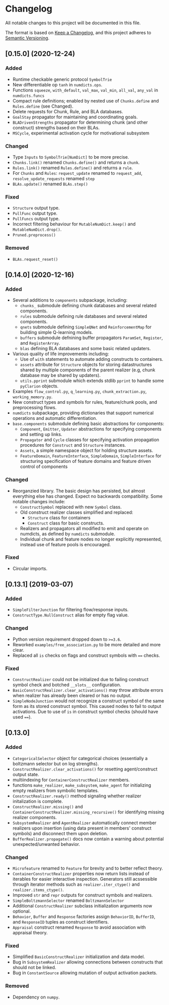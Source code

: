 # Changelog
All notable changes to this project will be documented in this file.

The format is based on [Keep a Changelog](https://keepachangelog.com/en/1.0.0/),
and this project adheres to [Semantic Versioning](https://semver.org/spec/v2.0.0.html).

## [0.15.0] (2020-12-24)

### Added

- Runtime checkable generic protocol `SymbolTrie`
- New differentiable op `tanh` in `numdicts.ops`.
- Functions `squeeze`, `with_default`, `val_max`, `val_min`, `all_val`, `any_val` in `numdicts.funcs`
- Compact rule definitions; enabled by nested use of `Chunks.define` and 
`Rules.define` (see Changed).
- Delete requests for Chunk, Rule, and BLA databases.
- `GoalStay` propagator for maintaining and coordinating goals.
- `BLADrivenStrengths` propagator for determining chunk (and other construct) strengths based on their BLAs.
- `MSCycle`, experimental activation cycle for motivational subsystem

### Changed

- Type `Inputs` to `SymbolTrie[NumDict]` to be more precise.
- `Chunks.link()` renamed `Chunks.define()` and returns a `chunk`.
- `Rules.link()` renamed `Rules.define()` and returns a `rule`.
- For `Chunks` and `Rules`: `request_update` renamed to `request_add`, `resolve_update_requests` renamed `step`
- `BLAs.update()` renamed `BLAs.step()`

### Fixed

- `Structure` output type.
- `PullFunc` output type.
- `PullFuncs` output type.
- Incorrect filtering behaviour for `MutableNumDict.keep()` and `MutableNumDict.drop()`. 
- `Pruned.preprocess()`

### Removed

- `BLAs.request_reset()`

## [0.14.0] (2020-12-16)

### Added

- Several additions to `components` subpackage, including:
    - `chunks_` submodule defining chunk databases and several related components.
    - `rules` submodule defining rule databases and several related components.
    - `qnets` submodule defining `SimpleQNet` and `ReinforcementMap` for building simple Q-learning models.
    - `buffers` submodule defnining buffer propagators `ParamSet`, `Register`, and `RegisterArray`.
    - `blas` defining BLA databases and some basic related updaters.
- Various quality of life improvements including:
    - Use of `with` statements to automate adding constructs to containers.
    - `assets` attribute for `Structure` objects for storing datastructures shared by multiple components of the parent realizer (e.g, chunk database may be shared by updaters).
    - `utils.pprint` submodule which extends stdlib `pprint` to handle some `pyClarion` objects.
- Examples `flow_control.py`, `q_learning.py`, `chunk_extraction.py`, `working_memory.py`.
- New construct types and symbols for rules, feature/chunk pools, and preprocessing flows.
- `numdicts` subpackage, providing dictionaries that support numerical operations and automatic differentiation.
- `base.components` submodule defining basic abstractions for components:
    - `Component`, `Emitter`, `Updater` abstractions for specifying components and setting up links.
    - `Propagator` and `Cycle` classes for specifying activation propagation procedures for `Construct` and `Structure` instances.
    - `Assets`, a simple namespace object for holding structure assets.
    - `FeatureDomain`, `FeatureInterface`, `SimpleDomain`, `SimpleInterface` for structuring specification of feature domains and feature driven control of components

### Changed

- Reorganzied library. The basic design has persisted, but almost everything else has changed. Expect no backwards compatibility. Some notable changes include:
    - `ConstructSymbol` replaced with new `Symbol` class.
    - Old construct realizer classes simplified and replaced: 
        - `Structure` class for containers
        - `Construct` class for basic constructs.
    - Realizers and propagators all modified to emit and operate on numdicts, as defined by `numdicts` submodule. 
    - Individual chunk and feature nodes no longer explicitly represented, instead use of feature pools is encouraged.

### Fixed 

- Circular imports.

## [0.13.1] (2019-03-07)

### Added

- `SimpleFilterJunction` for filtering flow/response inputs. 
- `ConstructType.NullConstruct` alias for empty flag value.

### Changed

- Python version requirement dropped down to `>=3.6`.
- Reworked `examples/free_association.py` to be more detailed and more clear.
- Replaced all `is` checks on flags and construct symbols with `==` checks.

### Fixed

- `ConstructRealizer` could not be initialized due to failing construct symbol check and botched `__slots__` configuration.
- `BasicConstructRealizer.clear_activations()` may throw attribute errors when realizer has already been cleared or has no output.
- `SimpleNodeJunction` would not recognize a construct symbol of the same form as its stored construct symbol. This caused nodes to fail to output activations. Due to use of `is` in construct symbol checks (should have used `==`).

## [0.13.0]

### Added

- `CategoricalSelector` object for categorical choices (essentially a boltzmann selector but on log strengths).
- `ConstructRealizer.clear_activations()` for resetting agent/construct output state.
- multiindexing for `ContainerConstructRealizer` members.
- functions `make_realizer`, `make_subsystem`, `make_agent` for initializing empty realizers from symbolic templates.
- `ConstructRealizer.ready()` method signaling whether realizer initalization is complete.
- `ConstructRealizer.missing()` and `ContainerConstructRealizer.missing_recursive()` for identifying missing realizer components.
- `SubsystemRealizer` and `AgentRealizer` automatically connect member realizers 
upon insertion (using data present in members' construct symbols) and disconnect
them upon deletion. 
- `BufferRealizer.propagate()` docs now contain a warning about potential unexpected/unwanted behavior.

### Changed

- `Microfeature` renamed to `Feature` for brevity and to better reflect theory.
- `ContainerConstructRealizer` properties now return lists instead of iterables for easier interactive inspection. Generators still acssessible through iterator methods such as `realizer.iter_ctype()` and `realizer.items_ctype()`.
- Improved `str` and `repr` outputs for construct symbols and realizers.
- `SimpleBoltzmannSelector` renamed `BoltzmannSelector`
- Additional `ConstructRealizer` subclass initialization arguments now optional.
- `Behavior`, `Buffer` and `Response` factories assign `BehaviorID`, 
`BufferID`, and `ResponseID` tuples as construct identifiers.
- `Appraisal` construct renamed `Response` to avoid association with appraisal theory.

### Fixed

- Simplified `BasicConstructRealizer` initialization and data model.
- Bug in `SubsystemRealizer` allowing connections between constructs that should 
not be linked.
- Bug in `ConstantSource` allowing mutation of output activation packets. 

### Removed

- Dependency on `numpy`.
